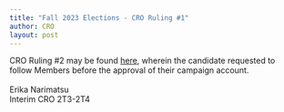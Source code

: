 ```yaml
---
title: "Fall 2023 Elections - CRO Ruling #1"
author: CRO
layout: post
---
```


CRO Ruling #2 may be found <a href="https://drive.google.com/file/d/1GEM3trrTmk3upG7ufA3rawmq--aT7fWz/view">here</a>, wherein the candidate requested to follow Members before the approval of their campaign account. <br> <br>Erika Narimatsu<br> Interim CRO 2T3-2T4
